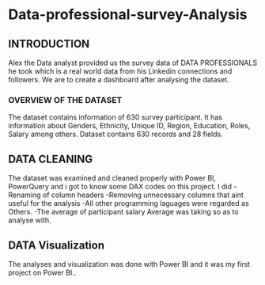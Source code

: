# Data-professional-survey-Analysis

## INTRODUCTION
Alex the Data analyst provided us the survey data of DATA PROFESSIONALS he took which is a real world data from his Linkedin connections and followers.
We are to create a dashboard after analysing the dataset.
### OVERVIEW OF THE DATASET
The dataset contains information of 630 survey participant. It has information about Genders, Ethnicity, Unique ID, Region, Education, Roles, Salary among others. Dataset contains 630 records and 28 fields.

## DATA CLEANING

The dataset was examined and cleaned properly with Power BI, PowerQuery and i got to know some DAX codes on this project. I did
-Renaming of column headers 
-Removing unnecessary columns that aint useful for the analysis
-All other programming laguages were regarded as Others.
-The average of participant salary Average was taking so as to analyse with.

## DATA Visualization
The analyses and visualization was done with Power BI and it was my first project on Power BI..
